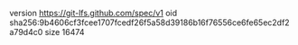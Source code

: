 version https://git-lfs.github.com/spec/v1
oid sha256:9b4606cf3fcee1707fcedf26f5a58d39186b16f76556ce6fe65ec2df2a79d4c0
size 16474
